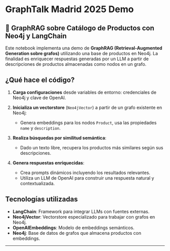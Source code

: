 # GraphTalk Madrid 2025 Demo
## 🧠 GraphRAG sobre Catálogo de Productos con Neo4j y LangChain

Este notebook implementa una demo de **GraphRAG (Retrieval-Augmented Generation sobre grafos)** utilizando una base de productos en Neo4j. La finalidad es enriquecer respuestas generadas por un LLM a partir de descripciones de productos almacenadas como nodos en un grafo.

## ¿Qué hace el código?

1. **Carga configuraciones** desde variables de entorno: credenciales de Neo4j y clave de OpenAI.

2. **Inicializa un vectorstore** (`Neo4jVector`) a partir de un grafo existente en Neo4j:
   - Genera embeddings para los nodos `Product`, usa las propiedades `name` y `description`.

3. **Realiza búsquedas por similitud semántica**:
   - Dado un texto libre, recupera los productos más similares según sus descripciones.

4. **Genera respuestas enriquecidas**:
   - Crea prompts dinámicos incluyendo los resultados relevantes.
   - Utiliza un LLM de OpenAI para construir una respuesta natural y contextualizada.

## Tecnologías utilizadas

- **LangChain**: Framework para integrar LLMs con fuentes externas.
- **Neo4jVector**: Vectorstore especializado para trabajar con grafos en Neo4j.
- **OpenAIEmbeddings**: Modelo de embeddings semánticos.
- **Neo4j**: Base de datos de grafos que almacena productos con embeddings.

---